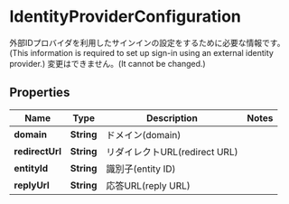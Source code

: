 

# IdentityProviderConfiguration

外部IDプロバイダを利用したサインインの設定をするために必要な情報です。(This information is required to set up sign-in using an external identity provider.) 変更はできません。(It cannot be changed.) 

## Properties

| Name | Type | Description | Notes |
|------------ | ------------- | ------------- | -------------|
|**domain** | **String** | ドメイン(domain) |  |
|**redirectUrl** | **String** | リダイレクトURL(redirect URL) |  |
|**entityId** | **String** | 識別子(entity ID) |  |
|**replyUrl** | **String** | 応答URL(reply URL) |  |



